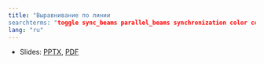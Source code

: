 ```yaml
---
title: "Выравнивание по линии
searchterms: "toggle sync_beams parallel_beams synchronization color colour colour_sensor advanced align squaring_on_lines my_blocks square_up straighten_out"
lang: "ru"
---
```

 <ul>
 <li class="ng-binding">Slides:
 <a href="ProgrammingLessons/advanced/Align.pptx">PPTX</a>,
 <a href="ProgrammingLessons/advanced/Align.pdf">PDF</a>
 </li>
 </ul>
